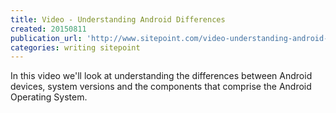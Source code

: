 ```yaml
---
title: Video - Understanding Android Differences
created: 20150811
publication_url: 'http://www.sitepoint.com/video-understanding-android-differences/'
categories: writing sitepoint
---
```


In this video we'll look at understanding the differences between Android devices, system versions and the components that comprise the Android Operating System.
